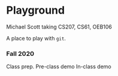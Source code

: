 # Playground
Michael Scott taking CS207, CS61, OEB106

A place to play with `git`.

### Fall 2020
Class prep.
Pre-class demo
In-class demo

